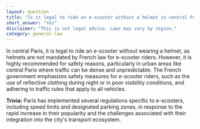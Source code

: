 ```yaml
---
layout: question
title: "Is it legal to ride an e-scooter without a helmet in central Paris?"
short_answer: "Yes"
disclaimer: "This is not legal advice. Laws may vary by region."
category: general-law
---
```

In central Paris, it is legal to ride an e-scooter without wearing a helmet, as helmets are not mandated by French law for e-scooter riders. However, it is highly recommended for safety reasons, particularly in urban areas like central Paris where traffic can be dense and unpredictable. The French government emphasizes safety measures for e-scooter riders, such as the use of reflective clothing during night or in poor visibility conditions, and adhering to traffic rules that apply to all vehicles.

**Trivia:** Paris has implemented several regulations specific to e-scooters, including speed limits and designated parking zones, in response to the rapid increase in their popularity and the challenges associated with their integration into the city's transport ecosystem.
